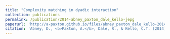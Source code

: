 ```yaml
---
title: "Complexity matching in dyadic interaction"
collection: publications
permalink: /publication/2014-abney_paxton_dale_kello-jepg
paperurl: 'http://a-paxton.github.io/files/abney_paxton_dale_kello-2014-jepg.pdf'
citation: 'Abney, D., <b>Paxton, A.</b>, Dale, R., & Kello, C.T. (2014). Complexity matching in dyadic interaction. <i>Journal of Experimental Psychology: General</i>, <i>143</i>(6), 2304-2315.'
---
```

